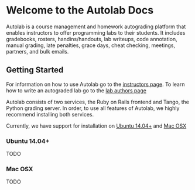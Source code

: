 # Welcome to the Autolab Docs

Autolab is a course management and homework autograding platform that enables instructors to offer programming labs to their students. It includes gradebooks, rosters, handins/handouts, lab writeups, code annotation, manual grading, late penalties, grace days, cheat checking, meetings, partners, and bulk emails.

## Getting Started

For information on how to use Autolab go to the [instructors page](/instructors). To learn how to write an autograded lab go to the [lab authors page](/lab)

Autolab consists of two services, the Ruby on Rails frontend and Tango, the Python grading server. In order, to use all features
of Autolab, we highly recommend installing both services.

Currently, we have support for installation on [Ubuntu 14.04+](#ubuntu-14.04+) and [Mac OSX](#Mac-OSX)

### Ubuntu 14.04+

TODO


### Mac OSX

TODO
